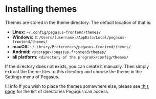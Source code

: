 # Installing themes

Themes are stored in the theme directory. The default location of that is:

- **Linux:** `~/.config/pegasus-frontend/themes/`
- **Windows:** `C:/Users/[username]/AppData/Local/pegasus-frontend/themes/`
- **macOS:** `~/Library/Preferences/pegasus-frontend/themes/`
- **Android:** `<storage>/pegasus-frontend/themes/`
- **all platform:** `<directory of the program>/config/themes/`

If the directory does not exists, you can create it manually. Then simply extract the theme files to this directory and choose the theme in the Settings menu of Pegasus.

!!! info
    If you wish to place the themes somewhere else, please see [this page](config-dirs.md) for the list of directories Pegagus can access.
